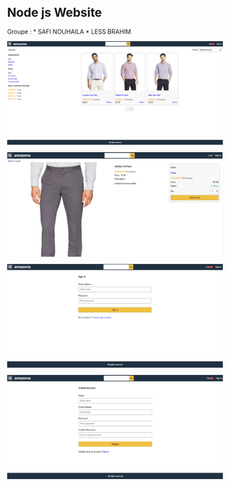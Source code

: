 #  Node js  Website <br>
Groupe : * SAFI NOUHAILA * LESS BRAHIM <br>

![](https://github.com/lessbrahim/nodjs-projet/blob/main/screenshots/home.png)

![](https://github.com/lessbrahim/nodjs-projet/blob/main/screenshots/cart.png)

![](https://github.com/lessbrahim/nodjs-projet/blob/main/screenshots/signin.png)

![](https://github.com/lessbrahim/nodjs-projet/blob/main/screenshots/signup.png)


